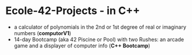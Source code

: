 # Ecole-42-Projects - in C++

- a calculator of polynomials in the 2nd or 1st degree of real or imaginary numbers (**computorV1**) 
- 14-day Bootcamp (aka 42 Piscine or Pool) with two Rushes: an arcade game and a displayer of computer info (**C++ Bootcamp**)
